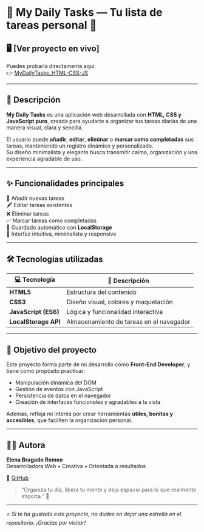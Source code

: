 # 🌸 My Daily Tasks — Tu lista de tareas personal 🌸

## 🖥️ [Ver proyecto en vivo]
Puedes probarla directamente aquí:  
👉 [MyDailyTasks_HTML-CSS-JS](https://romeoelena.github.io/MyDailyTasks_HTML-CSS-JS/)

---

## 📝 Descripción

**My Daily Tasks** es una aplicación web desarrollada con **HTML, CSS y JavaScript puro**, creada para ayudarte a organizar tus tareas diarias de una manera visual, clara y sencilla.  

El usuario puede **añadir**, **editar**, **eliminar** o **marcar como completadas** sus tareas, manteniendo un registro dinámico y personalizado.  
Su diseño minimalista y elegante busca transmitir calma, organización y una experiencia agradable de uso.

---

## ✨ Funcionalidades principales

🌷 Añadir nuevas tareas  
🖋️ Editar tareas existentes  
❌ Eliminar tareas  
✅ Marcar tareas como completadas  
💾 Guardado automático con **LocalStorage**  
🎨 Interfaz intuitiva, minimalista y responsive  

---

## 🛠️ Tecnologías utilizadas

| 💻 Tecnología | 🌿 Descripción |
|---------------|----------------|
| **HTML5** | Estructura del contenido |
| **CSS3** | Diseño visual, colores y maquetación |
| **JavaScript (ES6)** | Lógica y funcionalidad interactiva |
| **LocalStorage API** | Almacenamiento de tareas en el navegador |

---

## 🎯 Objetivo del proyecto

Este proyecto forma parte de mi desarrollo como **Front-End Developer**, y tiene como propósito practicar:

- Manipulación dinámica del DOM  
- Gestión de eventos con JavaScript  
- Persistencia de datos en el navegador  
- Creación de interfaces funcionales y agradables a la vista  

Además, refleja mi interés por crear herramientas **útiles, bonitas y accesibles**, que faciliten la organización personal.

---

## 👩‍💻 Autora

**Elena Bragado Romeo**  
Desarrolladora Web • Creativa • Orientada a resultados  

🔗 [GitHub](https://github.com/romeoelena)

> “Organiza tu día, libera tu mente y deja espacio para lo que realmente importa.” 🌼

---

⭐ *Si te ha gustado este proyecto, no dudes en dejar una estrella en el repositorio. ¡Gracias por visitar!*  
